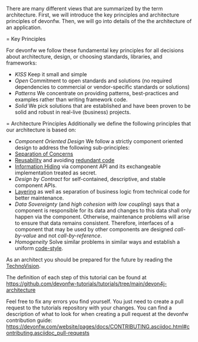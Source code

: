 There are many different views that are summarized by the term architecture. First, we will introduce the key principles and architecture principles of devonfw. Then, we will go into details of the the architecture of an application.

= Key Principles

For devonfw we follow these fundamental key principles for all decisions about architecture, design, or choosing standards, libraries, and frameworks:

* *KISS* 
Keep it small and simple
* *Open* 
Commitment to open standards and solutions (no required dependencies to commercial or vendor-specific standards or solutions)
* *Patterns* 
We concentrate on providing patterns, best-practices and examples rather than writing framework code.
* *Solid* 
We pick solutions that are established and have been proven to be solid and robust in real-live (business) projects.

= Architecture Principles
Additionally we define the following principles that our architecture is based on:

* *Component Oriented Design* 
We follow a strictly component oriented design to address the following sub-principles:
*  [Separation of Concerns](http://en.wikipedia.org/wiki/Separation_of_concerns)
*  [Reusability](http://en.wikipedia.org/wiki/Reusability) and avoiding [redundant code](http://en.wikipedia.org/wiki/Redundant_code)
*  [Information Hiding](http://en.wikipedia.org/wiki/Information_hiding) via component API and its exchangeable implementation treated as secret.
*  _Design by Contract_ for self-contained, descriptive, and stable component APIs.
*  [Layering](https://github.com/devonfw/devon4j/blob/master/documentation/architecture.asciidoc#technical-architecture) as well as separation of business logic from technical code for better maintenance.
*  _Data Sovereignty_ (and _high cohesion with low coupling_) says that a component is responsible for its data and changes to this data shall only happen via the component. Otherwise, maintenance problems will arise to ensure that data remains consistent. Therefore, interfaces of a component that may be used by other components are designed _call-by-value_ and not _call-by-reference_.
* *Homogeneity* 
Solve similar problems in similar ways and establish a uniform [code-style](https://github.com/devonfw/devon4j/blob/master/documentation/coding-conventions.asciidoc).

As an architect you should be prepared for the future by reading the [TechnoVision](https://www.capgemini.com/de-de/wp-content/uploads/sites/5/2020/07/TechnoVision-2020-Report.pdf).



The definition of each step of this tutorial can be found at https://github.com/devonfw-tutorials/tutorials/tree/main/devon4j-architecture

Feel free to fix any errors you find yourself. You just need to create a pull request to the tutorials repository with your changes.
You can find a description of what to look for when creating a pull request at the devonfw contribution guide: https://devonfw.com/website/pages/docs/CONTRIBUTING.asciidoc.html#contributing.asciidoc_pull-requests
